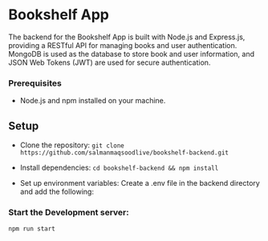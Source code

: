 # Bookshelf App
The backend for the Bookshelf App is built with Node.js and Express.js, providing a RESTful API for managing books and user authentication. MongoDB is used as the database to store book and user information, and JSON Web Tokens (JWT) are used for secure authentication.

### Prerequisites

- Node.js and npm installed on your machine.

## Setup

- Clone the repository: `git clone https://github.com/salmanmaqsoodlive/bookshelf-backend.git`

- Install dependencies: `cd bookshelf-backend && npm install`

- Set up environment variables: Create a .env file in the backend directory and add the following:


### Start the Development server:
`npm run start`
